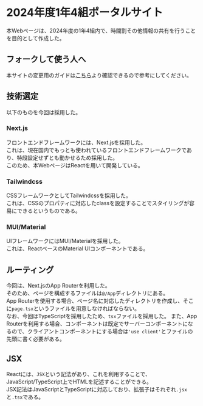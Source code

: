# 2024年度1年4組ポータルサイト

本Webページは、2024年度の1年4組内で、時間割その他情報の共有を行うことを目的として作成した。  

## フォークして使う人へ

本サイトの変更用のガイドは[こちら](./how-to-edit.md)より確認できるので参考にしてください。

## 技術選定

以下のものを今回は採用した。

### Next.js

フロントエンドフレームワークには、Next.jsを採用した。  
これは、現在国内でもっとも使われているフロントエンドフレームワークであり、特段設定せずとも動かせるため採用した。  
このため、本WebページはReactを用いて開発している。

### Tailwindcss

CSSフレームワークとしてTailwindcssを採用した。  
これは、CSSのプロパティに対応したclassを設定することでスタイリングが容易にできるというものである。

### MUI/Material

UIフレームワークにはMUI/Materialを採用した。  
これは、ReactベースのMaterial UIコンポーネントである。

## ルーティング

今回は、Next.jsのApp Routerを利用した。  
そのため、ページを構成するファイルは`@/App`ディレクトリにある。  
App Routerを使用する場合、ページ名に対応したディレクトリを作成し、そこに`page.tsx`というファイルを用意しなければならない。  
なお、今回はTypeScriptを採用したため、`tsx`ファイルを採用した。
また、App Routerを利用する場合、コンポーネントは既定でサーバーコンポーネントになるので、クライアントコンポーネントにする場合は`'use client'`とファイルの先頭に書く必要がある。

## JSX

Reactには、`JSX`という記法があり、これを利用することで、JavaScript/TypeScript上でHTMLを記述することができる。  
JSX記法はJavaScriptとTypeScriptに対応しており、拡張子はそれぞれ`.jsx`と`.tsx`である。
